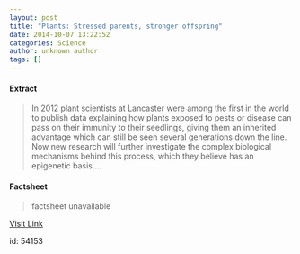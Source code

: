 ```yaml
---
layout: post
title: "Plants: Stressed parents, stronger offspring"
date: 2014-10-07 13:22:52
categories: Science
author: unknown author
tags: []
---
```



#### Extract
>In 2012 plant scientists at Lancaster were among the first in the world to publish data explaining how plants exposed to pests or disease can pass on their immunity to their seedlings, giving them an inherited advantage which can still be seen several generations down the line. Now new research will further investigate the complex biological mechanisms behind this process, which they believe has an epigenetic basis....

#### Factsheet
>factsheet unavailable

[Visit Link](http://feeds.sciencedaily.com/~r/sciencedaily/~3/5j8etgTWl0k/141007092252.htm)

id:   54153


